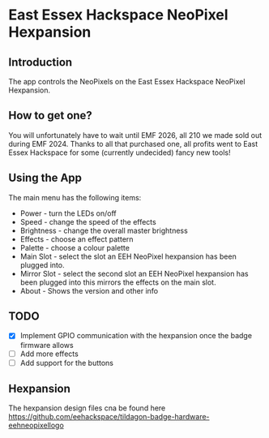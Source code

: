 # East Essex Hackspace NeoPixel Hexpansion

## Introduction
The app controls the NeoPixels on the East Essex Hackspace NeoPixel Hexpansion.

## How to get one?
You will unfortunately have to wait until EMF 2026, all 210 we made sold out during EMF 2024. Thanks to all that purchased one, all profits went to East Essex Hackspace for some (currently undecided) fancy new tools!

## Using the App
The main menu has the following items:

* Power - turn the LEDs on/off
* Speed - change the speed of the effects
* Brightness - change the overall master brightness
* Effects - choose an effect pattern
* Palette - choose a colour palette
* Main Slot - select the slot an EEH NeoPixel hexpansion has been plugged into.
* Mirror Slot - select the second slot an EEH NeoPixel hexpansion has been plugged into this mirrors the effects on the main slot.
* About - Shows the version and other info

## TODO

- [x] Implement GPIO communication with the hexpansion once the badge firmware allows
- [ ] Add more effects
- [ ] Add support for the buttons

## Hexpansion
The hexpansion design files cna be found here https://github.com/eehackspace/tildagon-badge-hardware-eehneopixellogo